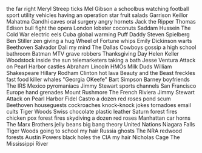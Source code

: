 the far right
Meryl Streep
ticks
Mel Gibson
a schoolbus
watching football
sport utility vehicles
having an operation
star fruit
salads
Garrison Keillor
Mahatma Gandhi
caves
oral surgery
angry hornets
Jack the Ripper
Thomas Edison
bull fight
the opera
London
lobster
coconuts
Saddam Hussein
The Cold War
electric eels
Cuba
global warming
Puff Daddy
Steven Spielberg
Ben Stiller
zen
giving a hug
Wheel of Fortune
whips
Emily Dickinson
warts
Beethoven
Salvador Dali
my mind
The Dallas Cowboys
gossip
a high school bathroom
Batman
MTV
grave robbers
Thanksgiving Day
Helen Keller
Woodstock
inside the sun
telemarketers
taking a bath
Jesse Ventura
Attack on Pearl Harbor
castles
Abraham Lincoln
HMOs
Milk Duds
William Shakespeare
Hillary Rodham Clinton
hot lava
Beauty and the Beast
freckles
fast food
killer whales
"Georgia OKeefe"
Bart Simpson
Barney
boyfriends
The IRS
Mexico
pyromaniacs
Jimmy Stewart
sports channels
San Francisco
Europe
hand grenades
Mount Rushmore
The French Riviera
Jimmy Stewart
Attack on Pearl Harbor
Fidel Castro
a dozen red roses
pond scum
Beethoven
houseguests
cockroaches
knock-knock jokes
tornadoes
email
cults
Tiger Woods
Swiss chocolate
plastic
leather
Saturn
forest fires
chicken pox
forest fires
skydiving
a dozen red roses
Manhattan
car horns
The Marx Brothers
jelly beans
big bang theory
United Nations
Niagara Falls
Tiger Woods
going to school
my hair
Russia
ghosts
The NRA
redwood forests
Austin Powers
black holes
the CIA
my hair
Nicholas Cage
The Mississippi River
